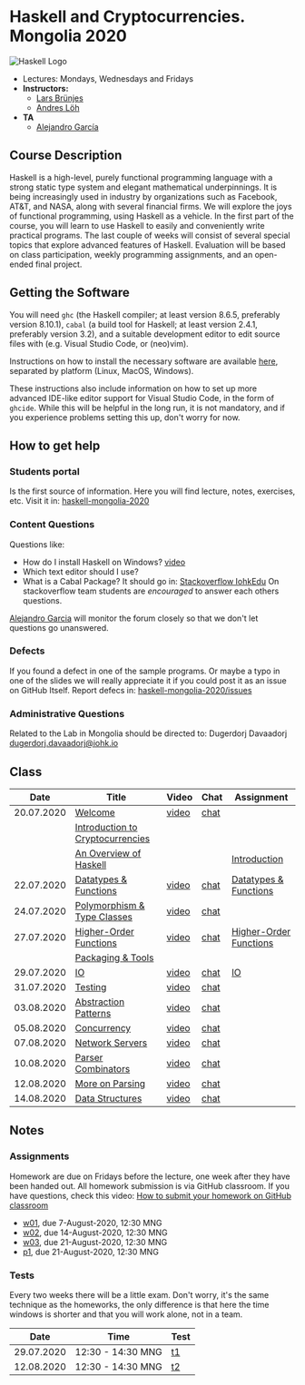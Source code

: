 # Haskell and Cryptocurrencies. Mongolia 2020

![Haskell Logo](https://upload.wikimedia.org/wikipedia/commons/1/1c/Haskell-Logo.svg)

- Lectures: Mondays, Wednesdays and Fridays
- **Instructors:**
  - [Lars Brünjes](https://iohk.io/en/team/lars-brunjes)
  - [Andres Löh](http://www.well-typed.com/people/andres/)
- **TA**
  - [Alejandro García](https://iohk.io/en/team/alejandro-garcia)

## Course Description

Haskell is a high-level, purely functional programming language with a
strong static type system and elegant mathematical underpinnings. It is
being increasingly used in industry by organizations such as Facebook,
AT\&T, and NASA, along with several financial firms. We will explore the
joys of functional programming, using Haskell as a vehicle. In the first
part of the course, you will learn to use Haskell to easily and
conveniently write practical programs. The last couple of weeks will
consist of several special topics that explore advanced features of
Haskell. Evaluation will be based on class participation, weekly
programming assignments, and an open-ended final project.

## Getting the Software

You will need `ghc` (the Haskell compiler; at least version 8.6.5, preferably
version 8.10.1), `cabal` (a build tool for Haskell; at least version 2.4.1,
preferably version 3.2), and a suitable development editor to edit source files
with (e.g. Visual Studio Code, or (neo)vim).

Instructions on how to install the necessary software are available [here](https://github.com/zfoh/haskell-simple-install/blob/master/README.md),
separated by platform (Linux, MacOS, Windows).

These instructions also include information on how to set up more advanced IDE-like
editor support for Visual Studio Code, in the form of `ghcide`. While this will be
helpful in the long run, it is not mandatory, and if you experience problems setting
this up, don't worry for now.

## How to get help

### Students portal

Is the first source of information. Here you will find
lecture, notes, exercises, etc.
Visit it in: [haskell-mongolia-2020](https://github.com/iohkedu/haskell-mongolia-2020)

### Content Questions

Questions like:

- How do I install Haskell on Windows? [video](https://drive.google.com/file/d/1vxSk3Qeb_SyCNuwvs6jpQRmM2BNrVRro/view?usp=sharing)
- Which text editor should I use?
- What is a Cabal Package?
  It should go in: [Stackoverflow IohkEdu](https://stackoverflow.com/c/iohkedu/questions)
  On stackoverflow team students are _encouraged_ to answer each others questions.

[Alejandro Garcia](alejandro.garcia@iohk.io) will monitor the forum closely
so that we don't let questions go unanswered.

### Defects

If you found a defect in one of the sample programs.
Or maybe a typo in one of the slides we will really appreciate it
if you could post it as an issue on GitHub Itself.
Report defecs in: [haskell-mongolia-2020/issues](https://github.com/iohkedu/haskell-mongolia-2020/issues)

### Administrative Questions

Related to the Lab in Mongolia should be directed to:
Dugerdorj Davaadorj <dugerdorj.davaadorj@iohk.io>

## Class

| Date       | Title                                 | Video       | Chat       | Assignment                   |
| ---------- | ------------------------------------- | ----------- | ---------- | ---------------------------- |
| 20.07.2020 | [Welcome][1]                          | [video][1]  | [chat][2]  |                              |
|            | [Introduction to Cryptocurrencies][4] |             |            |                              |
|            | [An Overview of Haskell][5]           |             |            | [Introduction][6]            |
| 22.07.2020 | [Datatypes & Functions][7]            | [video][8]  | [chat][9]  | [Datatypes & Functions][10]  |
| 24.07.2020 | [Polymorphism & Type Classes][11]     | [video][12] | [chat][13] |                              |
| 27.07.2020 | [Higher-Order Functions][14]          | [video][15] | [chat][16] | [Higher-Order Functions][17] |
|            | [Packaging & Tools][18]               |             |            |                              |
| 29.07.2020 | [IO][19]                              | [video][20] | [chat][21] | [IO][22]                     |
| 31.07.2020 | [Testing][23]                         | [video][24] | [chat][25] |                              |
| 03.08.2020 | [Abstraction Patterns][26]            | [video][27] | [chat][28] |                              |
| 05.08.2020 | [Concurrency][29]                     | [video][30] | [chat][31] |                              |
| 07.08.2020 | [Network Servers][32]                 | [video][33] | [chat][34] |                              |
| 10.08.2020 | [Parser Combinators][35]              | [video][36] | [chat][37] |                              |
| 12.08.2020 | [More on Parsing][38]                 | [video][39] | [chat][40] |                              |
| 14.08.2020 | [Data Structures][41]                 | [video][42] | [chat][43] |                              |

[1]:   ../lectures/00-welcome.pdf
[2]:   https://drive.google.com/file/d/1u0xNcuoi9cLTFMenfEbNRXqe0S5sI-nj/view?usp=sharing
[3]:   https://drive.google.com/file/d/1OVoowel76o5tedNLYxxCyPN6qopGD6wK/view?usp=sharing
[4]:   ../lectures/01-intro-cryptocurrencies.pdf
[5]:   ../lectures/02-overview-haskell.pdf
[6]:   https://classroom.github.com/a/ZFu9YQF5
[7]:  ../lectures/03-datatypes-functions.pdf
[8]:   https://drive.google.com/file/d/127LklblBCX-2VsHKy3cHWeXWyhFr5lma/view?usp=sharing
[9]:   https://drive.google.com/file/d/127LklblBCX-2VsHKy3cHWeXWyhFr5lma/view?usp=sharing
[10]:  https://classroom.github.com/a/YjmNAnkP
[11]:  ../lectures/04-polymorphism-type-classes.pdf
[12]:  https://drive.google.com/file/d/11MVm_fiqpaEFavEOSXKQ6zBuSRRp5MCE/view?usp=sharing
[13]:  https://drive.google.com/file/d/1E3fRkTX5-NhUHP1YFC01Dtt2s8AYCrjL/view?usp=sharing
[14]:  ../lectures/05-higher-order-functions.pdf
[15]:  https://drive.google.com/file/d/1CzKVzIwuNVvtbZk30VOKaEb2paCxAD_r/view?usp=sharing
[16]:  https://drive.google.com/file/d/1KaWzbrCgNBXL9gUGsgYO198orrHhYtUN/view?usp=sharing
[17]:  https://classroom.github.com/a/8_VyrI5G
[18]:  ../lectures/06-packaging-and-tools.pdf
[19]:  ../lectures/07-io.pdf
[20]:  https://drive.google.com/file/d/1WuTl_Z_xvmZJv0AD0vlQYs63ja68gFfz/view?usp=sharing
[21]:  https://drive.google.com/file/d/11H2lVjCV60GXJVSt3zl5XX66QXDGHIhc/view?usp=sharing
[22]:  https://classroom.github.com/a/_eDITQUZ
[23]:  ../lectures/08-testing.pdf
[24]:  https://drive.google.com/file/d/1UXqmBjNMPuJxHbsAMTDnihdnw6IZRt73/view?usp=sharing
[25]:  https://drive.google.com/file/d/1ueiGfD0fjbLJh6nHcg33Rtb_zLAZsRyV/view?usp=sharing
[26]:  ../lectures/09-abstraction-patterns.pdf
[27]:  https://drive.google.com/file/d/1pfgRzEeioNNWM__AvQ_FPczdy08-ON0W/view?usp=sharing
[28]:  https://drive.google.com/file/d/1NS35BfBXdpFv1MSW6sP1lWPOMEqafeUr/view?usp=sharing
[29]:  ../lectures/10-concurrency.pdf
[30]:  https://drive.google.com/file/d/1r36dUeCLBZdU69CoM-OFIggicXVMEcwk/view?usp=sharing
[31]:  https://drive.google.com/file/d/1tj4964piFXiNVhFvAhJEt8VmksFKH7VR/view?usp=sharing
[32]:  ../lectures/11-servers.pdf
[33]:  https://drive.google.com/file/d/1_Po9UjEOO9TW0VUjxXgQNd1R9x-TtjB8/view?usp=sharing
[34]:  https://drive.google.com/file/d/1didVeqSJ9Z_UeX-mCvV8RS4FYsFQTRQu/view?usp=sharing
[35]:  ../lectures/12-parser-combinators.pdf
[36]:  https://drive.google.com/file/d/14PIL_2ZhROoR1QBkH5851FEP7tv0UG_z/view?usp=sharing
[37]:  https://drive.google.com/file/d/14FTpgRSN5Y5qqPXekADKG1eWGv31P7hZ/view?usp=sharing
[38]:  ../lectures/13-more-parsing.pdf
[39]:  https://drive.google.com/file/d/1dZoaL0NQHpvNqni27kD4o0cW_uUMnumK/view?usp=sharing
[40]:  https://drive.google.com/file/d/1Rm6gx2qCCTXZMKNqEtXhWnfPhsUYUXSw/view?usp=sharing
[41]:  ../lectures/14-data-structures.pdf
[42]:  https://drive.google.com/file/d/1yfLx1ZZax_2ftcDJSrUnqHJavFaVmKDW/view?usp=sharing
[43]:  https://drive.google.com/file/d/1GUkcECr4NIXuLE8JC78bMABDvlxhjBJU/view?usp=sharing

## Notes

### Assignments

Homework are due on Fridays before the lecture, one week after they have been handed out.
All homework submission is via GitHub classroom.
If you have questions, check this video:
[How to submit your homework on GitHub classroom](https://youtu.be/MSe8xIEiulc)

- [w01](https://classroom.github.com/g/GZPFmDbA), due 7-August-2020, 12:30 MNG
- [w02](https://classroom.github.com/g/ZSww0ngM), due 14-August-2020, 12:30 MNG
- [w03](https://classroom.github.com/g/Wc4HWmsI), due 21-August-2020, 12:30 MNG
- [p1](https://classroom.github.com/g/pQ5wHPtj), due 21-August-2020, 12:30 MNG

### Tests

Every two weeks there will be a little exam.
Don't worry, it's the same technique as the homeworks,
the only difference is that here the time windows is shorter and
that you will work alone, not in a team.

| Date       | Time              | Test
| ---------- | ----------------- | --------------------------------------------- |
| 29.07.2020 | 12:30 - 14:30 MNG | [t1](https://classroom.github.com/a/C4Juj31P) |
| 12.08.2020 | 12:30 - 14:30 MNG | [t2](https://classroom.github.com/a/dHzLBhZ_) |
